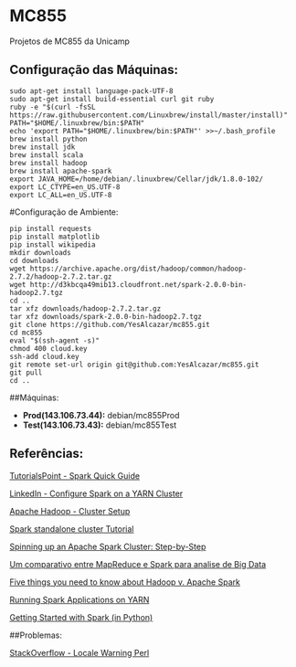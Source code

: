 # MC855

Projetos de MC855 da Unicamp

## Configuração das Máquinas:
```
sudo apt-get install language-pack-UTF-8
sudo apt-get install build-essential curl git ruby
ruby -e "$(curl -fsSL https://raw.githubusercontent.com/Linuxbrew/install/master/install)"
PATH="$HOME/.linuxbrew/bin:$PATH"
echo 'export PATH="$HOME/.linuxbrew/bin:$PATH"' >>~/.bash_profile
brew install python
brew install jdk
brew install scala
brew install hadoop
brew install apache-spark
export JAVA_HOME=/home/debian/.linuxbrew/Cellar/jdk/1.8.0-102/
export LC_CTYPE=en_US.UTF-8
export LC_ALL=en_US.UTF-8
```

#Configuração de Ambiente:
```
pip install requests
pip install matplotlib
pip install wikipedia
mkdir downloads
cd downloads
wget https://archive.apache.org/dist/hadoop/common/hadoop-2.7.2/hadoop-2.7.2.tar.gz
wget http://d3kbcqa49mib13.cloudfront.net/spark-2.0.0-bin-hadoop2.7.tgz
cd ..
tar xfz downloads/hadoop-2.7.2.tar.gz
tar xfz downloads/spark-2.0.0-bin-hadoop2.7.tgz
git clone https://github.com/YesAlcazar/mc855.git
cd mc855
eval "$(ssh-agent -s)"
chmod 400 cloud.key
ssh-add cloud.key
git remote set-url origin git@github.com:YesAlcazar/mc855.git
git pull
cd ..

```

##Máquinas:
* **Prod(143.106.73.44):** debian/mc855Prod
* **Test(143.106.73.43):** debian/mc855Test

## Referências:

[TutorialsPoint - Spark Quick Guide](https://www.tutorialspoint.com/apache_spark/apache_spark_quick_guide.htm)

[LinkedIn - Configure Spark on a YARN Cluster](https://www.linkedin.com/pulse/how-configure-spark-cluster-yarn-artem-pichugin)

[Apache Hadoop - Cluster Setup](http://hadoop.apache.org/docs/current/hadoop-project-dist/hadoop-common/ClusterSetup.html)

[Spark standalone cluster Tutorial](http://mbonaci.github.io/mbo-spark/)

[Spinning up an Apache Spark Cluster: Step-by-Step](http://blog.insightdatalabs.com/spark-cluster-step-by-step/)

[Um comparativo entre MapReduce e Spark para analise de Big Data](https://www.infoq.com/br/articles/mapreduce-vs-spark)

[Five things you need to know about Hadoop v. Apache Spark](http://www.infoworld.com/article/3014440/big-data/five-things-you-need-to-know-about-hadoop-v-apache-spark.html)

[Running Spark Applications on YARN](https://www.cloudera.com/documentation/enterprise/5-6-x/topics/cdh_ig_running_spark_on_yarn.html)

[Getting Started with Spark (in Python)](https://districtdatalabs.silvrback.com/getting-started-with-spark-in-python)

##Problemas:

[StackOverflow - Locale Warning Perl](http://stackoverflow.com/questions/2499794/how-can-i-fix-a-locale-warning-from-perl)

